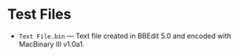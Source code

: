Test Files
==========

* `Text File.bin` — Text file created in BBEdit 5.0 and encoded with MacBinary III v1.0a1.
